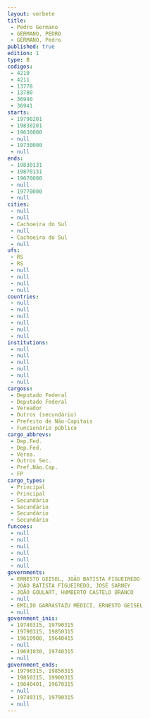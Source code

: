 ```yaml
---
layout: verbete
title:
 - Pedro Germano
 - GERMANO, PEDRO
 - GERMANO, Pedro
published: true
edition: 1  
type: B
codigos: 
 - 4210
 - 4211
 - 13778
 - 13780
 - 36940
 - 36941
starts: 
 - 19790201
 - 19830201
 - 19630000
 - null 
 - 19730000
 - null 
ends: 
 - 19830131
 - 19870131
 - 19670000
 - null 
 - 19770000
 - null 
cities: 
 - null 
 - null 
 - Cachoeira do Sul
 - null 
 - Cachoeira do Sul
 - null 
ufs: 
 - RS
 - RS
 - null 
 - null 
 - null 
 - null 
countries: 
 - null 
 - null 
 - null 
 - null 
 - null 
 - null 
institutions: 
 - null 
 - null 
 - null 
 - null 
 - null 
 - null 
cargoss: 
 - Deputado Federal
 - Deputado Federal
 - Vereador
 - Outros (secundário)
 - Prefeito de Não-Capitais
 - Funcionário público
cargo_abbrevs: 
 - Dep.Fed.
 - Dep.Fed.
 - Verea.
 - Outros Sec.
 - Pref.Não.Cap.
 - FP
cargo_types: 
 - Principal
 - Principal
 - Secundário
 - Secundário
 - Secundário
 - Secundário
funcoes: 
 - null 
 - null 
 - null 
 - null 
 - null 
 - null 
governments: 
 - ERNESTO GEISEL, JOÃO BATISTA FIGUEIREDO
 - JOÃO BATISTA FIGUEIREDO, JOSÉ SARNEY
 - JOÃO GOULART, HUMBERTO CASTELO BRANCO
 - null 
 - EMÍLIO GARRASTAZU MÉDICI, ERNESTO GEISEL
 - null 
government_inis: 
 - 19740315, 19790315
 - 19790315, 19850315
 - 19610908, 19640415
 - null 
 - 19691030, 19740315
 - null 
government_ends: 
 - 19790315, 19850315
 - 19850315, 19900315
 - 19640401, 19670315
 - null 
 - 19740315, 19790315
 - null 
---
```


